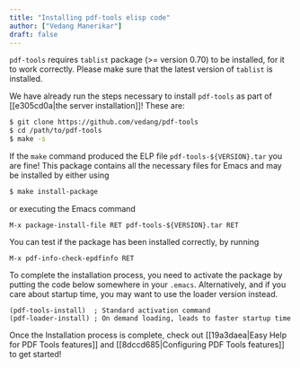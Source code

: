```yaml
---
title: "Installing pdf-tools elisp code"
author: ["Vedang Manerikar"]
draft: false
---
```


`pdf-tools` requires `tablist` package (&gt;= version 0.70) to be installed, for it to work correctly. Please make sure that the latest version of `tablist` is installed.

We have already run the steps necessary to install `pdf-tools` as part of [[e305cd0a|the server installation]]! These are:

```sh
$ git clone https://github.com/vedang/pdf-tools
$ cd /path/to/pdf-tools
$ make -s
```

If the `make` command produced the ELP file `pdf-tools-${VERSION}.tar` you are fine! This package contains all the necessary files for Emacs and may be installed by either using

```sh
$ make install-package
```

or executing the Emacs command

```elisp
M-x package-install-file RET pdf-tools-${VERSION}.tar RET
```

You can test if the package has been installed correctly, by running

```elisp
M-x pdf-info-check-epdfinfo RET
```

To complete the installation process, you need to activate the package by putting the code below somewhere in your `.emacs`. Alternatively, and if you care about startup time, you may want to use the loader version instead.

```elisp
(pdf-tools-install)  ; Standard activation command
(pdf-loader-install) ; On demand loading, leads to faster startup time
```

Once the Installation process is complete, check out [[19a3daea|Easy Help for PDF Tools features]] and [[8dccd685|Configuring PDF Tools features]] to get started!
